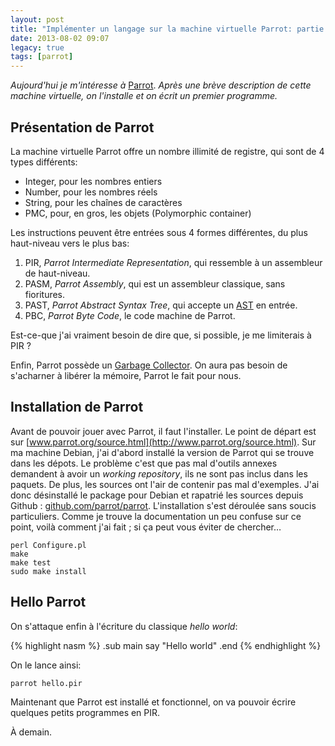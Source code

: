 ```yaml
---
layout: post
title: "Implémenter un langage sur la machine virtuelle Parrot: partie 2"
date: 2013-08-02 09:07
legacy: true
tags: [parrot]
---
```




*Aujourd'hui je m'intéresse à*
[Parrot](http://www.parrot.org/).
*Après une brève description de cette
machine virtuelle, on l'installe et on écrit un premier programme.*

<!-- more -->

Présentation de Parrot
----------------------
La machine virtuelle Parrot offre un nombre illimité de registre,
qui sont de 4 types différents:

* Integer, pour les nombres entiers
* Number, pour les nombres réels
* String, pour les chaînes de caractères
* PMC, pour, en gros, les objets (Polymorphic container)

Les instructions peuvent être entrées sous 4 formes différentes, du plus
haut-niveau vers le plus bas:

1. PIR, *Parrot Intermediate Representation*, qui ressemble à un assembleur
   de haut-niveau.
2. PASM, *Parrot Assembly*, qui est un assembleur classique, sans fioritures.
3. PAST, *Parrot Abstract Syntax Tree*, qui accepte un
   [AST](http://en.wikipedia.org/wiki/Abstract_syntax_tree) en entrée.
4. PBC, *Parrot Byte Code*, le code machine de Parrot.

Est-ce-que j'ai vraiment besoin de dire que, si possible, je me limiterais
à PIR ?

Enfin, Parrot possède un
[Garbage Collector](http://fr.wikipedia.org/wiki/Ramasse-miettes_%28informatique%29).
On aura pas besoin de s'acharner
à libérer la mémoire, Parrot le fait pour nous.


Installation de Parrot
----------------------
Avant de pouvoir jouer avec Parrot, il faut l'installer.
Le point de départ est sur
[www.parrot.org/source.html](http://www.parrot.org/source.html).
Sur ma machine Debian, j'ai d'abord installé la version de Parrot qui se
trouve dans les dépots. Le problème c'est que pas mal d'outils annexes
demandent à avoir un *working repository*, ils ne sont pas inclus dans les
paquets. De plus, les sources ont l'air de contenir pas mal d'exemples.
J'ai donc désinstallé le package pour Debian et rapatrié les sources depuis
Github : [github.com/parrot/parrot](https://github.com/parrot/parrot).
L'installation s'est déroulée sans soucis particuliers. Comme je trouve la
documentation un peu confuse sur ce point, voilà comment j'ai fait ; si ça
peut vous éviter de chercher…

    perl Configure.pl
    make
    make test
    sudo make install

Hello Parrot
------------
On s'attaque enfin à l'écriture du classique *hello world*:

{% highlight nasm %}
.sub main
  say "Hello world"
.end
{% endhighlight %}

On le lance ainsi:

    parrot hello.pir

Maintenant que Parrot est installé et fonctionnel, on va pouvoir écrire quelques
petits programmes en PIR.





À demain.


